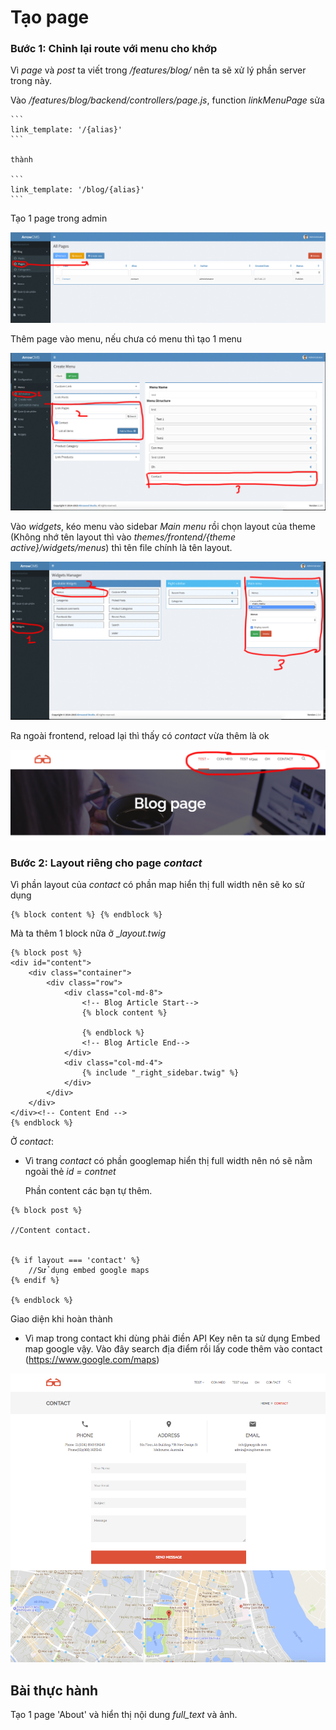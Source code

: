 # Tạo page

### Bước 1: Chỉnh lại route với menu cho khớp

Vì _page_ và _post_ ta viết trong _/features/blog/_ nên ta sẽ xử lý phần server trong này.

Vào _/features/blog/backend/controllers/page.js_, function _linkMenuPage_ sửa

    ```
    link_template: '/{alias}'
    ```
    
    thành
    
    ```
    link_template: '/blog/{alias}'
    ```
    
Tạo 1 page trong admin

![page](upload/17.jpg)

Thêm page vào menu, nếu chưa có menu thì tạo 1 menu

![menu admin](upload/18.jpg)

Vào _widgets_, kéo menu vào sidebar _Main menu_ rồi chọn layout của theme (Không nhớ tên layout thì vào _themes/frontend/{theme active}/widgets/menus_) thì tên file chính là tên layout.

![widget](upload/19.jpg)

Ra ngoài frontend, reload lại thì thấy có _contact_ vừa thêm là ok

![menu frontend](upload/20.jpg)

### Bước 2: Layout riêng cho page _contact_

Vì phần layout của _contact_ có phần map hiển thị full width nên sẽ ko sử dụng

```
{% block content %} {% endblock %}
```

Mà ta thêm 1 block nữa ở __layout.twig_

```
{% block post %}
<div id="content">
    <div class="container">
        <div class="row">
            <div class="col-md-8">
                <!-- Blog Article Start-->
                {% block content %}

                {% endblock %}
                <!-- Blog Article End-->
            </div>
            <div class="col-md-4">
                {% include "_right_sidebar.twig" %}
            </div>
        </div>
    </div>
</div><!-- Content End -->
{% endblock %}
```

Ở _contact_: 

- Vì trang _contact_ có phần googlemap hiển thị full width nên nó sẽ nằm ngoài thẻ _id = contnet_ 
    
    Phần content các bạn tự thêm.
```
{% block post %}

//Content contact.


{% if layout === 'contact' %}
    //Sử dụng embed google maps
{% endif %}

{% endblock %}
```

Giao diện khi hoàn thành

- Vì map trong contact khi dùng phải điền API Key nên ta sử dụng Embed map google vậy. Vào đây search địa điểm rồi lấy code thêm vào contact (https://www.google.com/maps)

![hoan thanh](upload/21.jpg)


## Bài thực hành

Tạo 1 page 'About' và hiển thị nội dung _full_text_ và ảnh.

